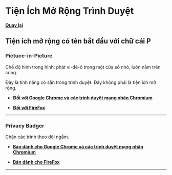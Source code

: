 # Tiện Ích Mở Rộng Trình Duyệt

**[Quay lại](https://khangshirokuma.github.io/TienIchMoRongTrinhDuyet/)**

## Tiện ích mở rộng có tên bắt đầu với chữ cái P

### Pictuce-in-Picture

Chế độ hình trong hình: phát vi-đê-ô trong một cửa sổ nhỏ, luôn nằm trên cùng.

Đây là tính năng có sẵn trong trình duyệt. Đây không phải là tiện ích mở rộng.

- **[Đối với Google Chrome và các trình duyệt mạng nhân Chromium](https://developer.chrome.com/blog/watch-video-using-picture-in-picture?hl=vi)**

- **[Đối với FireFox](https://support.mozilla.org/vi/kb/about-picture-picture-firefox)**

---
### Privacy Badger

Chặn các trình theo dõi ngầm.

- **[Bản dành cho Google Chrome và các trình duyệt mạng nhân Chromium](https://chromewebstore.google.com/detail/privacy-badger/pkehgijcmpdhfbdbbnkijodmdjhbjlgp?hl=vi)**

- **[Bản dành cho FireFox](https://addons.mozilla.org/vi/firefox/addon/privacy-badger17/)**

---
